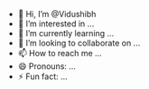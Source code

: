 - 👋 Hi, I’m @Vidushibh
- 👀 I’m interested in ...
- 🌱 I’m currently learning ...
- 💞️ I’m looking to collaborate on ...
- 📫 How to reach me ...
- 😄 Pronouns: ...
- ⚡ Fun fact: ...

<!---
Vidushibh/Vidushibh is a ✨ special ✨ repository because its `README.md` (this file) appears on your GitHub profile.
You can click the Preview link to take a look at your changes.
--->
